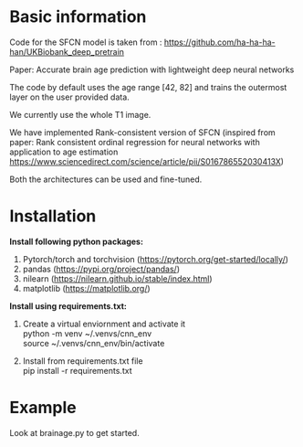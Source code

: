 # Basic information


Code for the SFCN model is taken from : https://github.com/ha-ha-ha-han/UKBiobank_deep_pretrain

Paper: Accurate brain age prediction with lightweight deep neural networks

The code by default uses the age range [42, 82] and trains the outermost layer on the user provided data.

We currently use the whole T1 image.

We have implemented Rank-consistent version of SFCN 
(inspired from paper:  Rank consistent ordinal regression for neural networks with application to age estimation
https://www.sciencedirect.com/science/article/pii/S016786552030413X)

Both the architectures can be used and fine-tuned.


# Installation
**Install following python packages:**
1. Pytorch/torch and torchvision (https://pytorch.org/get-started/locally/)
2. pandas (https://pypi.org/project/pandas/)
3. nilearn (https://nilearn.github.io/stable/index.html)
4. matplotlib (https://matplotlib.org/)

**Install using requirements.txt:**
1. Create a virtual enviornment and activate it\
python -m venv ~/.venvs/cnn_env\
source ~/.venvs/cnn_env/bin/activate 

2. Install from requirements.txt file\
pip install -r requirements.txt

# Example
Look at brainage.py to get started.



